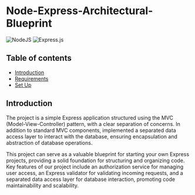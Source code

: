 # Node-Express-Architectural-Blueprint

![NodeJS](https://img.shields.io/badge/node.js-6DA55F?style=for-the-badge&logo=node.js&logoColor=white)
![Express.js](https://img.shields.io/badge/express.js-%23404d59.svg?style=for-the-badge&logo=express&logoColor=%2361DAFB)


## Table of contents
* [Introduction](#Introduction)
* [Requirements](#Requirements)
* [Set Up](#Set-Up)

## Introduction
The project is a simple Express application structured using the MVC (Model-View-Controller) pattern,
with a clear separation of concerns. In addition to standard MVC components, implemented a separated
data access layer to interact with the database, ensuring encapsulation and abstraction of database operations.

This project can serve as a valuable blueprint for starting your own Express projects,
providing a solid foundation for structuring and organizing code.
Key features of our project include an authorization service for managing user access, an Express
validator for validating incoming requests, and a separated data access layer for database
interaction, promoting code maintainability and scalability.